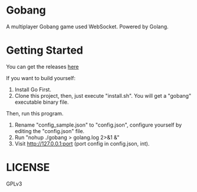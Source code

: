 # Gobang
A multiplayer Gobang game used WebSocket.
Powered by Golang.

# Getting Started
You can get the releases [here](https://github.com/hcrgm/Gobang-Go/releases)

If you want to build yourself:

1. Install Go First.
2. Clone this project, then, just execute "install.sh". You will get a "gobang" executable binary file.

Then, run this program.

1. Rename "config_sample.json" to "config.json", configure yourself by editing the "config.json" file.
2. Run "nohup ./gobang > golang.log 2>&1 &"
3. Visit http://127.0.0.1:port (port config in config.json, int).

# LICENSE
GPLv3
